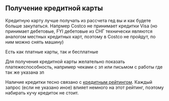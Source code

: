 ## Получение кредитной карты

Кредитную карту лучше получать из рассчета гед вы и как будете больше закупаться. Напрмер Costco не принимает кредитки Visa (но принимает дебетовые, FYI дебетовые из СНГ технически являются аналогом местных кредитных карт, поэтому в Costco не пройдут, по ним можно снять машину)

Есть как платные карты, так и бесплатные

Для получения кредитной карты желательно показать платежеспособность, например чеками с зп или письмом с работы где так же указана зп

Наличие кредитки тесно связано с [кредитным рейтингом](credit_score.md). Каждый запрос (если не указано иное) влияет немного на этот рейтинг, поэтому набирать кучу кредиток не стоит.

